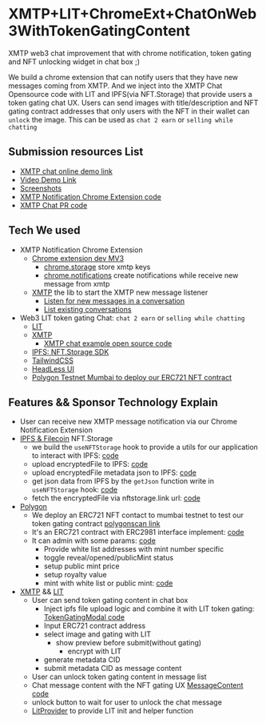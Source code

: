 # XMTP+LIT+ChromeExt+ChatOnWeb3WithTokenGatingContent

XMTP web3 chat improvement that with chrome notification, token gating and NFT unlocking widget in chat box ;)

We build a chrome extension that can notify users that they have new messages coming from XMTP.
And we inject into the XMTP Chat Opensource code with LIT and IPFS(via NFT.Storage) that provide users a token gating chat UX.
Users can send images with title/description and NFT gating contract addresses that only users with the NFT in their wallet can `unlock` the image.
This can be used as `chat 2 earn` or `selling while chatting`

## Submission resources List

* [XMTP chat online demo link](https://eth-global-xmtp-lit-img-gating-chat.web3hacker.ninja/)
* [Video Demo Link]()
* [Screenshots](./screenshots)
* [XMTP Notification Chrome Extension code]()
* [XMTP Chat PR code](https://github.com/NftTopBest/xmtp-chat-with-lit/pull/1/files)

## Tech We used

* XMTP Notification Chrome Extension
  * [Chrome extension dev MV3](https://developer.chrome.com/docs/extensions/mv3/intro/)
    * [chrome.storage](https://developer.chrome.com/docs/extensions/reference/storage/) store xmtp keys
    * [chrome.notifications](https://developer.chrome.com/docs/extensions/reference/notifications/) create notifications while receive new message from xmtp
  * [XMTP](https://github.com/xmtp/xmtp-js) the lib to start the XMTP new message listener
    * [Listen for new messages in a conversation](https://github.com/xmtp/xmtp-js#listen-for-new-messages-in-a-conversation)
    * [List existing conversations](https://github.com/xmtp/xmtp-js#list-existing-conversations)
* Web3 LIT token gating Chat: `chat 2 earn` or `selling while chatting`
  * [LIT](https://litprotocol.com/)
  * [XMTP](https://xmtp.com/)
    * [XMTP chat example open source code](https://github.com/xmtp/example-chat-react)
  * [IPFS: NFT.Storage SDK](https://nft.storage/docs/)
  * [TailwindCSS](https://tailwindcss.com/)
  * [HeadLess UI](https://headlessui.com/react/dialog)
  * [Polygon Testnet Mumbai to deploy our ERC721 NFT contract](https://mumbai.polygonscan.com/)

## Features && Sponsor Technology Explain

* User can receive new XMTP message notification via our Chrome Notification Extension
* [IPFS & Filecoin](https://ethglobal.com/events/hackfs2022/prizes#ipfs-and-filecoin) NFT.Storage
  * we build the `useNFTStorage` hook to provide a utils for our application to interact with IPFS: [code](https://github.com/NftTopBest/xmtp-chat-with-lit/pull/1/files#diff-2a09e7c28157db59a45459d3ec9ecaa190ce2477b0f9cc5cba44e42510ee4381)
  * upload encryptedFile to IPFS: [code](https://github.com/NftTopBest/xmtp-chat-with-lit/pull/1/files#diff-d5c6ae9b3e48335a201524ea02f620402ef77d124d2686e298cae142d3fba74bR41-R59)
  * upload encryptedFile metadata json  to IPFS: [code](https://github.com/NftTopBest/xmtp-chat-with-lit/pull/1/files#diff-d5c6ae9b3e48335a201524ea02f620402ef77d124d2686e298cae142d3fba74bR67-R86)
  * get json data from IPFS by the `getJson` function write in `useNFTStorage` hook: [code](https://github.com/NftTopBest/xmtp-chat-with-lit/pull/1/files#diff-efef3152bda1b784ec4b6c330dcc8a320b4d95d2c94abdfc125c973b4eeba510R63-R71)
  * fetch the encryptedFile via nftstorage.link url: [code](https://github.com/NftTopBest/xmtp-chat-with-lit/pull/1/files#diff-efef3152bda1b784ec4b6c330dcc8a320b4d95d2c94abdfc125c973b4eeba510R29-R39)
* [Polygon](https://ethglobal.com/events/hackfs2022/prizes#polygon)
  * We deploy an ERC721 NFT contact to mumbai testnet to test our token gating contract [polygonscan link](https://mumbai.polygonscan.com/address/0x83b06d09b99ad2641dd9b1132e8ce8809b623433#code)
  * It's an ERC721 contract with ERC2981 interface implement: [code](https://github.com/NftTopBest/eth-global-XMTP-LIT-img-gating-chat/blob/main/contracts/CTC_ERC721A2.sol#L9)
  * It can admin with some params: [code](https://github.com/NftTopBest/eth-global-XMTP-LIT-img-gating-chat/blob/main/contracts/CTC_ERC721A2.sol#L89-L118)
    * Provide white list addresses with mint number specific
    * toggle reveal/opened/publicMint status
    * setup public mint price
    * setup royalty value
    * mint with white list or public mint: [code](https://github.com/NftTopBest/eth-global-XMTP-LIT-img-gating-chat/blob/main/contracts/CTC_ERC721A2.sol#L135-L185)
* [XMTP](https://ethglobal.com/events/hackfs2022/prizes#xmtp) && [LIT](https://ethglobal.com/events/hackfs2022/prizes#lit-protocol)
  * User can send token gating content in chat box
    * Inject ipfs file upload logic and combine it with LIT token gating: [TokenGatingModal code](https://github.com/NftTopBest/xmtp-chat-with-lit/pull/1/files#diff-d5c6ae9b3e48335a201524ea02f620402ef77d124d2686e298cae142d3fba74b)
    * Input ERC721 contract address
    * select image and gating with LIT
      * show preview before submit(without gating)
        * encrypt with LIT
    * generate metadata CID
    * submit metadata CID as message content
  * User can unlock token gating content in message list
  * Chat message content with the NFT gating UX [MessageContent code](https://github.com/NftTopBest/xmtp-chat-with-lit/pull/1/files#diff-efef3152bda1b784ec4b6c330dcc8a320b4d95d2c94abdfc125c973b4eeba510)
  * unlock button to wait for user to unlock the chat message
  * [LitProvider](https://github.com/NftTopBest/xmtp-chat-with-lit/pull/1/files#diff-3a14c746ec8e9e2076e63cc868894aca171a2adc52dc7e08a5884b872d1d1dc5) to provide LIT init and helper function
